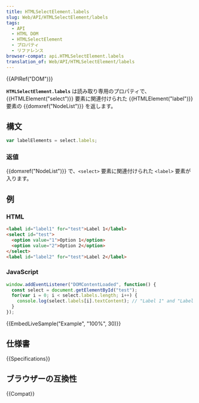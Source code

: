 ```yaml
---
title: HTMLSelectElement.labels
slug: Web/API/HTMLSelectElement/labels
tags:
  - API
  - HTML DOM
  - HTMLSelectElement
  - プロパティ
  - リファレンス
browser-compat: api.HTMLSelectElement.labels
translation_of: Web/API/HTMLSelectElement/labels
---
```

{{APIRef("DOM")}}

**`HTMLSelectElement.labels`** は読み取り専用のプロパティで、{{HTMLElement("select")}} 要素に関連付けられた {{HTMLElement("label")}} 要素の {{domxref("NodeList")}} を返します。

## 構文

```js
var labelElements = select.labels;
```

### 返値

{{domxref("NodeList")}} で、`<select>` 要素に関連付けられた `<label>` 要素が入ります。

## 例

### HTML

```html
<label id="label1" for="test">Label 1</label>
<select id="test">
  <option value="1">Option 1</option>
  <option value="2">Option 2</option>
</select>
<label id="label2" for="test">Label 2</label>
```

### JavaScript

```js
window.addEventListener("DOMContentLoaded", function() {
  const select = document.getElementById("test");
  for(var i = 0; i < select.labels.length; i++) {
    console.log(select.labels[i].textContent); // "Label 1" and "Label 2"
  }
});
```

{{EmbedLiveSample("Example", "100%", 30)}}

## 仕様書

{{Specifications}}

## ブラウザーの互換性

{{Compat}}
